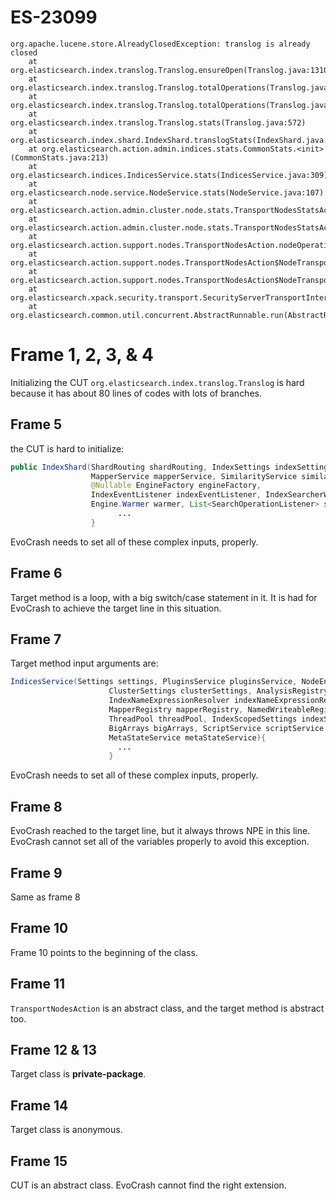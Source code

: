 # ES-23099
```
org.apache.lucene.store.AlreadyClosedException: translog is already closed
	at org.elasticsearch.index.translog.Translog.ensureOpen(Translog.java:1310)
	at org.elasticsearch.index.translog.Translog.totalOperations(Translog.java:355)
	at org.elasticsearch.index.translog.Translog.totalOperations(Translog.java:340)
	at org.elasticsearch.index.translog.Translog.stats(Translog.java:572)
	at org.elasticsearch.index.shard.IndexShard.translogStats(IndexShard.java:734)
	at org.elasticsearch.action.admin.indices.stats.CommonStats.<init>(CommonStats.java:213)
	at org.elasticsearch.indices.IndicesService.stats(IndicesService.java:309)
	at org.elasticsearch.node.service.NodeService.stats(NodeService.java:107)
	at org.elasticsearch.action.admin.cluster.node.stats.TransportNodesStatsAction.nodeOperation(TransportNodesStatsAction.java:77)
	at org.elasticsearch.action.admin.cluster.node.stats.TransportNodesStatsAction.nodeOperation(TransportNodesStatsAction.java:42)
	at org.elasticsearch.action.support.nodes.TransportNodesAction.nodeOperation(TransportNodesAction.java:145)
	at org.elasticsearch.action.support.nodes.TransportNodesAction$NodeTransportHandler.messageReceived(TransportNodesAction.java:270)
	at org.elasticsearch.action.support.nodes.TransportNodesAction$NodeTransportHandler.messageReceived(TransportNodesAction.java:266)
	at org.elasticsearch.xpack.security.transport.SecurityServerTransportInterceptor$ProfileSecuredRequestHandler$1.doRun(SecurityServerTransportInterceptor.java:237)
	at org.elasticsearch.common.util.concurrent.AbstractRunnable.run(AbstractRunnable.java:37)
```

# Frame 1, 2, 3, & 4
Initializing the CUT `org.elasticsearch.index.translog.Translog` is hard because it has about 80 lines of codes with lots of branches.


## Frame 5
the CUT is hard to initialize:
```java
public IndexShard(ShardRouting shardRouting, IndexSettings indexSettings, ShardPath path, Store store, IndexCache indexCache,
                  MapperService mapperService, SimilarityService similarityService, IndexFieldDataService indexFieldDataService,
                  @Nullable EngineFactory engineFactory,
                  IndexEventListener indexEventListener, IndexSearcherWrapper indexSearcherWrapper, ThreadPool threadPool, BigArrays bigArrays,
                  Engine.Warmer warmer, List<SearchOperationListener> searchOperationListener, List<IndexingOperationListener> listeners) throws IOException {
                        ...
                  }
```
EvoCrash needs to set all of these complex inputs, properly.

## Frame 6
Target method is a loop, with a big switch/case statement in it. It is had for EvoCrash to achieve the target line in this situation.


## Frame 7
Target method input arguments are:
```java
IndicesService(Settings settings, PluginsService pluginsService, NodeEnvironment nodeEnv, NamedXContentRegistry xContentRegistry,
                      ClusterSettings clusterSettings, AnalysisRegistry analysisRegistry,
                      IndexNameExpressionResolver indexNameExpressionResolver,
                      MapperRegistry mapperRegistry, NamedWriteableRegistry namedWriteableRegistry,
                      ThreadPool threadPool, IndexScopedSettings indexScopedSettings, CircuitBreakerService circuitBreakerService,
                      BigArrays bigArrays, ScriptService scriptService, ClusterService clusterService, Client client,
                      MetaStateService metaStateService){
                        ...
                      }
```
EvoCrash needs to set all of these complex inputs, properly.

## Frame 8
EvoCrash reached to the target line, but it always throws NPE in this line. EvoCrash cannot set all of the variables properly to avoid this exception.

## Frame 9
Same as frame 8

## Frame 10
Frame 10 points to the beginning of the class.

## Frame 11
`TransportNodesAction` is an abstract class, and the target method is abstract too.

## Frame 12 & 13
Target class is **private-package**.

## Frame 14
Target class is anonymous.

## Frame 15
CUT is an abstract class. EvoCrash cannot find the right extension.
